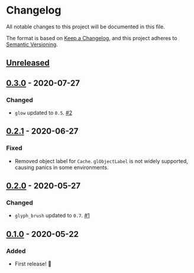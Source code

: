 # Changelog
All notable changes to this project will be documented in this file.

The format is based on [Keep a Changelog](https://keepachangelog.com/en/1.0.0/),
and this project adheres to [Semantic Versioning](https://semver.org/spec/v2.0.0.html).

## [Unreleased]

## [0.3.0] - 2020-07-27
### Changed
- `glow` updated to `0.5`. [#2]

[#2]: https://github.com/hecrj/glow_glyph/pull/2


## [0.2.1] - 2020-06-27
### Fixed
- Removed object label for `Cache`. `glObjectLabel` is not widely supported, causing panics in some environments.

## [0.2.0] - 2020-05-27
### Changed
- `glyph_brush` updated to `0.7`. [#1]

[#1]: https://github.com/hecrj/glow_glyph/pull/1


## [0.1.0] - 2020-05-22
### Added
- First release! :tada:


[Unreleased]: https://github.com/hecrj/glow_glyph/compare/0.3.0...HEAD
[0.3.0]: https://github.com/hecrj/glow_glyph/compare/0.2.1...0.3.0
[0.2.1]: https://github.com/hecrj/glow_glyph/compare/0.2.0...0.2.1
[0.2.0]: https://github.com/hecrj/glow_glyph/compare/0.1.0...0.2.0
[0.1.0]: https://github.com/hecrj/glow_glyph/releases/tag/0.1.0
